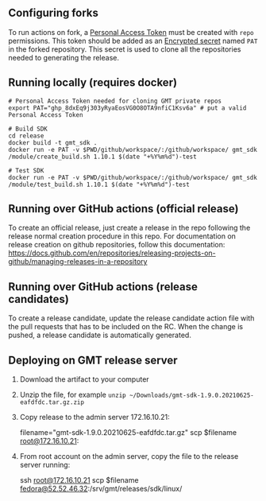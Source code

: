 Configuring forks
-----------------

To run actions on fork, a [Personal Access Token](https://docs.github.com/en/github/authenticating-to-github/keeping-your-account-and-data-secure/creating-a-personal-access-token) 
must be created with `repo` permissions. This token should be added as an [Encrypted secret](https://docs.github.com/en/actions/reference/encrypted-secrets)
named `PAT` in the forked repository. This secret is used to clone all the repositories needed to generating the 
release.  

Running locally (requires docker)
---------------------------------
    # Personal Access Token needed for cloning GMT private repos
    export PAT="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" # put a valid Personal Access Token
    
    # Build SDK
    cd release
    docker build -t gmt_sdk .
    docker run -e PAT -v $PWD/github/workspace/:/github/workspace/ gmt_sdk /module/create_build.sh 1.10.1 $(date "+%Y%m%d")-test
    
    # Test SDK
    docker run -e PAT -v $PWD/github/workspace/:/github/workspace/ gmt_sdk /module/test_build.sh 1.10.1 $(date "+%Y%m%d")-test
    
Running over GitHub actions (official release)
----------------------------------------------

To create an official release, just create a release in the repo following the release normal creation procedure in this repo.
For documentation on release creation on github repositories, follow this documentation:
https://docs.github.com/en/repositories/releasing-projects-on-github/managing-releases-in-a-repository

Running over GitHub actions (release candidates)
----------------------------------------------

To create a release candidate, update the release candidate action file with the pull requests that has to be included on the RC.
When the change is pushed, a release candidate is automatically generated. 

Deploying on GMT release server
-------------------------------

1. Download the artifact to your computer

2. Unzip the file, for example `unzip ~/Downloads/gmt-sdk-1.9.0.20210625-eafdfdc.tar.gz.zip`

3. Copy release to the admin server 172.16.10.21:


    filename="gmt-sdk-1.9.0.20210625-eafdfdc.tar.gz"
    scp $filename root@172.16.10.21:

2. From root account on the admin server, copy the file to the release server running:


    ssh root@172.16.10.21 scp $filename fedora@52.52.46.32:/srv/gmt/releases/sdk/linux/
    
    